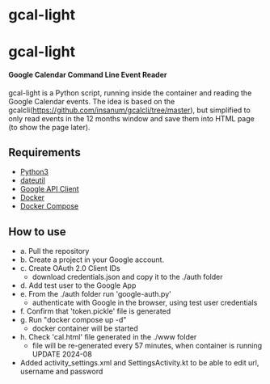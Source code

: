# gcal-light

gcal-light
=======

#### Google Calendar Command Line Event Reader 

gcal-light is a Python script, running inside the container and reading the Google
Calendar events. The idea is based on the
gcalcli(https://github.com/insanum/gcalcli/tree/master),
but simplified to only read events in the 12 months window and save them into
HTML page (to show the page later).


Requirements
------------

* [Python3](http://www.python.org)
* [dateutil](http://www.labix.org/python-dateutil)
* [Google API Client](https://developers.google.com/api-client-library/python)
* [Docker](https://docs.docker.com/get-docker/)
* [Docker Compose](https://docs.docker.com/compose/)

How to use
----------------
* a. Pull the repository
* b. Create a project in your Google account.
* c. Create OAuth 2.0 Client IDs
	- download credentials.json and copy it to the ./auth folder
* d. Add test user to the Google App
* e. From the ./auth folder run 'google-auth.py'
	- authenticate with Google in the browser, using test user credentials
* f. Confirm that 'token.pickle' file is generated
* g. Run "docker compose up -d"
	- docker container will be started
* h. Check 'cal.html' file generated in the ./www folder
	- file will be re-generated every 57 minutes, when container is running
UPDATE 2024-08
*  Added activity_settings.xml and SettingsActivity.kt to be able to edit url, username and password 
